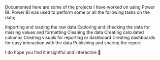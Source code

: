 Documented here are some of the projects I have worked on using Power BI. Power BI was used to perform some or all the following tasks on the data;

Importing and loading the raw data
Exploring and checking the data for missing values and formatting
Cleaning the data
Creating calculated columns
Creating visuals for reporting or dashboard
Creating dashboards for easy interaction with the data
Publishing and sharing the report

I do hope you find it insightful and interactive 🙂
